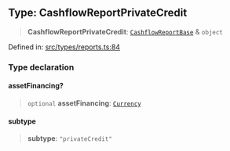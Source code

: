 
## Type: CashflowReportPrivateCredit

> **CashflowReportPrivateCredit**: [`CashflowReportBase`](#type-cashflowreportbase) & `object`

Defined in: [src/types/reports.ts:84](https://github.com/centrifuge/sdk/blob/862f7f1e7a8d6021f967d75a29f9dd861d4ba104/src/types/reports.ts#L84)

### Type declaration

#### assetFinancing?

> `optional` **assetFinancing**: [`Currency`](#class-currency)

#### subtype

> **subtype**: `"privateCredit"`
